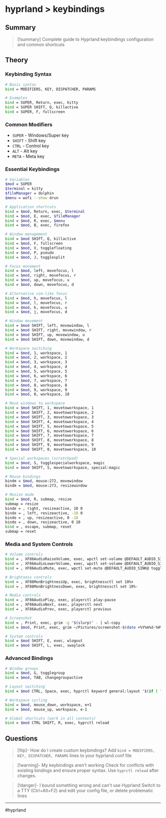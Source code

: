 # hyprland > keybindings

## Summary
> [!summary]
> Complete guide to Hyprland keybindings configuration and common shortcuts

## Theory

### Keybinding Syntax
```bash
# Basic syntax
bind = MODIFIERS, KEY, DISPATCHER, PARAMS

# Examples
bind = SUPER, Return, exec, kitty
bind = SUPER SHIFT, Q, killactive
bind = SUPER, F, fullscreen
```

### Common Modifiers
- `SUPER` - Windows/Super key
- `SHIFT` - Shift key
- `CTRL` - Control key
- `ALT` - Alt key
- `META` - Meta key

### Essential Keybindings
```bash
# Variables
$mod = SUPER
$terminal = kitty
$fileManager = dolphin
$menu = wofi --show drun

# Application shortcuts
bind = $mod, Return, exec, $terminal
bind = $mod, E, exec, $fileManager
bind = $mod, R, exec, $menu
bind = $mod, B, exec, firefox

# Window management
bind = $mod SHIFT, Q, killactive
bind = $mod, F, fullscreen
bind = $mod, V, togglefloating
bind = $mod, P, pseudo
bind = $mod, J, togglesplit

# Focus movement
bind = $mod, left, movefocus, l
bind = $mod, right, movefocus, r
bind = $mod, up, movefocus, u
bind = $mod, down, movefocus, d

# Alternative vim-like focus
bind = $mod, h, movefocus, l
bind = $mod, l, movefocus, r
bind = $mod, k, movefocus, u
bind = $mod, j, movefocus, d

# Window movement
bind = $mod SHIFT, left, movewindow, l
bind = $mod SHIFT, right, movewindow, r
bind = $mod SHIFT, up, movewindow, u
bind = $mod SHIFT, down, movewindow, d

# Workspace switching
bind = $mod, 1, workspace, 1
bind = $mod, 2, workspace, 2
bind = $mod, 3, workspace, 3
bind = $mod, 4, workspace, 4
bind = $mod, 5, workspace, 5
bind = $mod, 6, workspace, 6
bind = $mod, 7, workspace, 7
bind = $mod, 8, workspace, 8
bind = $mod, 9, workspace, 9
bind = $mod, 0, workspace, 10

# Move windows to workspace
bind = $mod SHIFT, 1, movetoworkspace, 1
bind = $mod SHIFT, 2, movetoworkspace, 2
bind = $mod SHIFT, 3, movetoworkspace, 3
bind = $mod SHIFT, 4, movetoworkspace, 4
bind = $mod SHIFT, 5, movetoworkspace, 5
bind = $mod SHIFT, 6, movetoworkspace, 6
bind = $mod SHIFT, 7, movetoworkspace, 7
bind = $mod SHIFT, 8, movetoworkspace, 8
bind = $mod SHIFT, 9, movetoworkspace, 9
bind = $mod SHIFT, 0, movetoworkspace, 10

# Special workspaces (scratchpad)
bind = $mod, S, togglespecialworkspace, magic
bind = $mod SHIFT, S, movetoworkspace, special:magic

# Mouse bindings
bindm = $mod, mouse:272, movewindow
bindm = $mod, mouse:273, resizewindow

# Resize mode
bind = $mod, R, submap, resize
submap = resize
binde = , right, resizeactive, 10 0
binde = , left, resizeactive, -10 0
binde = , up, resizeactive, 0 -10
binde = , down, resizeactive, 0 10
bind = , escape, submap, reset
submap = reset
```

### Media and System Controls
```bash
# Volume controls
bind = , XF86AudioRaiseVolume, exec, wpctl set-volume @DEFAULT_AUDIO_SINK@ 5%+
bind = , XF86AudioLowerVolume, exec, wpctl set-volume @DEFAULT_AUDIO_SINK@ 5%-
bind = , XF86AudioMute, exec, wpctl set-mute @DEFAULT_AUDIO_SINK@ toggle

# Brightness controls
bind = , XF86MonBrightnessUp, exec, brightnessctl set 10%+
bind = , XF86MonBrightnessDown, exec, brightnessctl set 10%-

# Media controls
bind = , XF86AudioPlay, exec, playerctl play-pause
bind = , XF86AudioNext, exec, playerctl next
bind = , XF86AudioPrev, exec, playerctl previous

# Screenshot
bind = , Print, exec, grim -g "$(slurp)" - | wl-copy
bind = $mod, Print, exec, grim ~/Pictures/screenshot-$(date +%Y%m%d-%H%M%S).png

# System controls
bind = $mod SHIFT, E, exec, wlogout
bind = $mod SHIFT, L, exec, swaylock
```

### Advanced Bindings
```bash
# Window groups
bind = $mod, G, togglegroup
bind = $mod, TAB, changegroupactive

# Layout switching
bind = $mod CTRL, Space, exec, hyprctl keyword general:layout "$(if [ "$(hyprctl getoption general:layout | grep -o 'dwindle\|master')" = "dwindle" ]; then echo master; else echo dwindle; fi)"

# Workspace cycling
bind = $mod, mouse_down, workspace, e+1
bind = $mod, mouse_up, workspace, e-1

# Global shortcuts (work in all contexts)
bind = $mod CTRL SHIFT, R, exec, hyprctl reload
```

## Questions

> [!tip]- How do I create custom keybindings?
> Add `bind = MODIFIERS, KEY, DISPATCHER, PARAMS` lines to your hyprland.conf file

> [!warning]- My keybindings aren't working
> Check for conflicts with existing bindings and ensure proper syntax. Use `hyprctl reload` after changes.

> [!danger]- I bound something wrong and can't use Hyprland
> Switch to a TTY (Ctrl+Alt+F2) and edit your config file, or delete problematic lines

- - -
#hyprland
